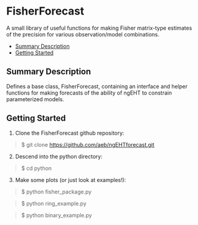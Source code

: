 # FisherForecast
A small library of useful functions for making Fisher matrix-type estimates of the precision for various observation/model combinations.

- [Summary Description](#Summary-Description)
- [Getting Started](#Getting-Started)


## Summary Description
Defines a base class, FisherForecast, containing an interface and helper functions for making forecasts of the ability of ngEHT to constrain parameterized models.


## Getting Started
1. Clone the FisherForecast github repository:
> $ git clone https://github.com/aeb/ngEHTforecast.git
2. Descend into the python directory:
> $ cd python
3. Make some plots (or just look at examples!):
> $ python fisher_package.py

> $ python ring_example.py

> $ python binary_example.py


